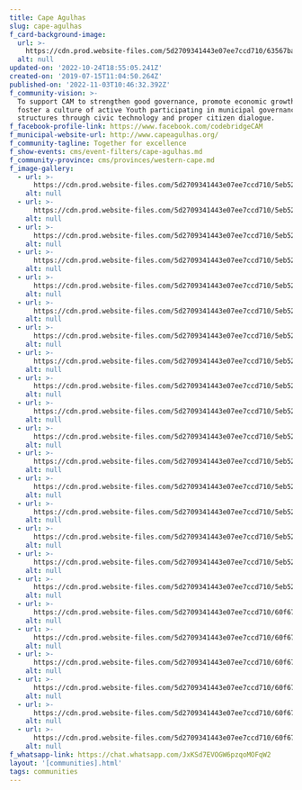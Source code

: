 ```yaml
---
title: Cape Agulhas
slug: cape-agulhas
f_card-background-image:
  url: >-
    https://cdn.prod.website-files.com/5d2709341443e07ee7ccd710/63567ba3fe7bc531a3d65e5c_IMG_9465.jpg
  alt: null
updated-on: '2022-10-24T18:55:05.241Z'
created-on: '2019-07-15T11:04:50.264Z'
published-on: '2022-11-03T10:46:32.392Z'
f_community-vision: >-
  To support CAM to strengthen good governance, promote economic growth and
  foster a culture of active Youth participating in municipal governance
  structures through civic technology and proper citizen dialogue.
f_facebook-profile-link: https://www.facebook.com/codebridgeCAM
f_municipal-website-url: http://www.capeagulhas.org/
f_community-tagline: Together for excellence
f_show-events: cms/event-filters/cape-agulhas.md
f_community-province: cms/provinces/western-cape.md
f_image-gallery:
  - url: >-
      https://cdn.prod.website-files.com/5d2709341443e07ee7ccd710/5eb523eb9906187d84136235_DSC_0004.jpg
    alt: null
  - url: >-
      https://cdn.prod.website-files.com/5d2709341443e07ee7ccd710/5eb523ebbd2e67010ec575cf_DSC_0010.jpg
    alt: null
  - url: >-
      https://cdn.prod.website-files.com/5d2709341443e07ee7ccd710/5eb523eb9cec29e40dd11b23_DSC_0058.jpg
    alt: null
  - url: >-
      https://cdn.prod.website-files.com/5d2709341443e07ee7ccd710/5eb523eaf84f8e5e61ad5045_DSC_0075.jpg
    alt: null
  - url: >-
      https://cdn.prod.website-files.com/5d2709341443e07ee7ccd710/5eb523eb2338d61a6150388d_DSC_0095.jpg
    alt: null
  - url: >-
      https://cdn.prod.website-files.com/5d2709341443e07ee7ccd710/5eb523eb9cec2935b5d11ad1_DSC_0106.jpg
    alt: null
  - url: >-
      https://cdn.prod.website-files.com/5d2709341443e07ee7ccd710/5eb523eb30076299ffcc01c4_DSC_0160.jpg
    alt: null
  - url: >-
      https://cdn.prod.website-files.com/5d2709341443e07ee7ccd710/5eb523ea320fc408f567f92d_DSC_0170.jpg
    alt: null
  - url: >-
      https://cdn.prod.website-files.com/5d2709341443e07ee7ccd710/5eb523eaa418ef5731275f71_DSC_0205.jpg
    alt: null
  - url: >-
      https://cdn.prod.website-files.com/5d2709341443e07ee7ccd710/5eb523ea8fe4e5589afb9aeb_DSC_0216.jpg
    alt: null
  - url: >-
      https://cdn.prod.website-files.com/5d2709341443e07ee7ccd710/5eb523eaa418ef972b275f17_DSC_0235.jpg
    alt: null
  - url: >-
      https://cdn.prod.website-files.com/5d2709341443e07ee7ccd710/5eb523eaf84f8e2b42ad5044_DSC_0237.jpg
    alt: null
  - url: >-
      https://cdn.prod.website-files.com/5d2709341443e07ee7ccd710/5eb523eaa418efa386275f72_IMG_1939.jpg
    alt: null
  - url: >-
      https://cdn.prod.website-files.com/5d2709341443e07ee7ccd710/5eb523eaa418ef4769275f25_IMG_1952.jpg
    alt: null
  - url: >-
      https://cdn.prod.website-files.com/5d2709341443e07ee7ccd710/5eb523ea320fc47a0167f92c_IMG_1971.jpg
    alt: null
  - url: >-
      https://cdn.prod.website-files.com/5d2709341443e07ee7ccd710/5eb523ea71ccb676a1220ae9_IMG_2003.jpg
    alt: null
  - url: >-
      https://cdn.prod.website-files.com/5d2709341443e07ee7ccd710/5eb523ea9cec29d832d11aca_IMG_2021.jpg
    alt: null
  - url: >-
      https://cdn.prod.website-files.com/5d2709341443e07ee7ccd710/60f6724cc3e7c3375902020b_IMG_6686.jpg
    alt: null
  - url: >-
      https://cdn.prod.website-files.com/5d2709341443e07ee7ccd710/60f6724c39568e6bebe6710a_IMG_6728.jpg
    alt: null
  - url: >-
      https://cdn.prod.website-files.com/5d2709341443e07ee7ccd710/60f6728df98ed902d6215a4c_IMG_6484.jpg
    alt: null
  - url: >-
      https://cdn.prod.website-files.com/5d2709341443e07ee7ccd710/60f6728c6cac8d3152606b8a_IMG_6599.jpg
    alt: null
  - url: >-
      https://cdn.prod.website-files.com/5d2709341443e07ee7ccd710/60f6728adb1adda5f4c3a791_IMG_6640.jpg
    alt: null
  - url: >-
      https://cdn.prod.website-files.com/5d2709341443e07ee7ccd710/60f672a44849a9d65a0305c3_IMG_6347.jpg
    alt: null
f_whatsapp-link: https://chat.whatsapp.com/JxKSd7EVOGW6pzqoMOFqW2
layout: '[communities].html'
tags: communities
---
```



